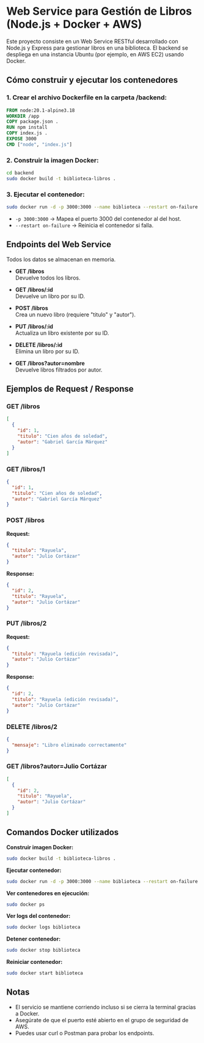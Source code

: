 # Web Service para Gestión de Libros (Node.js + Docker + AWS)

Este proyecto consiste en un Web Service RESTful desarrollado con Node.js y Express para gestionar libros en una biblioteca. El backend se despliega en una instancia Ubuntu (por ejemplo, en AWS EC2) usando Docker.

## Cómo construir y ejecutar los contenedores

### 1. Crear el archivo Dockerfile en la carpeta /backend:

```Dockerfile
FROM node:20.1-alpine3.18
WORKDIR /app
COPY package.json .
RUN npm install
COPY index.js .
EXPOSE 3000
CMD ["node", "index.js"]
```

### 2. Construir la imagen Docker:

```bash
cd backend
sudo docker build -t biblioteca-libros .
```

### 3. Ejecutar el contenedor:

```bash
sudo docker run -d -p 3000:3000 --name biblioteca --restart on-failure biblioteca-libros:latest
```

- `-p 3000:3000` -> Mapea el puerto 3000 del contenedor al del host.  
- `--restart on-failure` -> Reinicia el contenedor si falla.

## Endpoints del Web Service

Todos los datos se almacenan en memoria.

- **GET /libros**  
  Devuelve todos los libros.

- **GET /libros/:id**  
  Devuelve un libro por su ID.

- **POST /libros**  
  Crea un nuevo libro (requiere "titulo" y "autor").

- **PUT /libros/:id**  
  Actualiza un libro existente por su ID.

- **DELETE /libros/:id**  
  Elimina un libro por su ID.

- **GET /libros?autor=nombre**  
  Devuelve libros filtrados por autor.

## Ejemplos de Request / Response

### GET /libros

```json
[
  {
    "id": 1,
    "titulo": "Cien años de soledad",
    "autor": "Gabriel García Márquez"
  }
]
```

### GET /libros/1

```json
{
  "id": 1,
  "titulo": "Cien años de soledad",
  "autor": "Gabriel García Márquez"
}
```

### POST /libros

**Request:**

```json
{
  "titulo": "Rayuela",
  "autor": "Julio Cortázar"
}
```

**Response:**

```json
{
  "id": 2,
  "titulo": "Rayuela",
  "autor": "Julio Cortázar"
}
```

### PUT /libros/2

**Request:**

```json
{
  "titulo": "Rayuela (edición revisada)",
  "autor": "Julio Cortázar"
}
```

**Response:**

```json
{
  "id": 2,
  "titulo": "Rayuela (edición revisada)",
  "autor": "Julio Cortázar"
}
```

### DELETE /libros/2

```json
{
  "mensaje": "Libro eliminado correctamente"
}
```

### GET /libros?autor=Julio Cortázar

```json
[
  {
    "id": 2,
    "titulo": "Rayuela",
    "autor": "Julio Cortázar"
  }
]
```

## Comandos Docker utilizados

**Construir imagen Docker:**

```bash
sudo docker build -t biblioteca-libros .
```

**Ejecutar contenedor:**

```bash
sudo docker run -d -p 3000:3000 --name biblioteca --restart on-failure biblioteca-libros:latest
```

**Ver contenedores en ejecución:**

```bash
sudo docker ps
```

**Ver logs del contenedor:**

```bash
sudo docker logs biblioteca
```

**Detener contenedor:**

```bash
sudo docker stop biblioteca
```

**Reiniciar contenedor:**

```bash
sudo docker start biblioteca
```

## Notas

- El servicio se mantiene corriendo incluso si se cierra la terminal gracias a Docker.
- Asegúrate de que el puerto esté abierto en el grupo de seguridad de AWS.
- Puedes usar curl o Postman para probar los endpoints.
